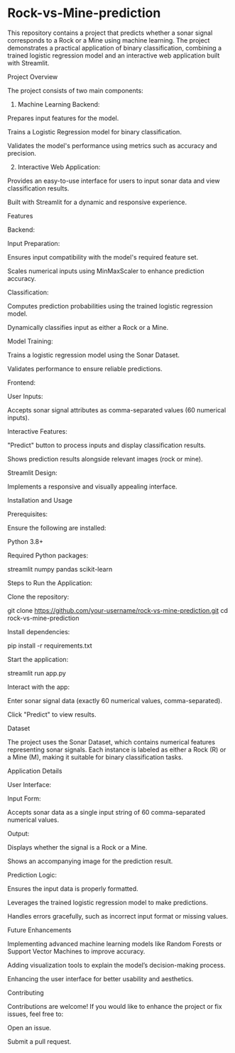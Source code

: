 # Rock-vs-Mine-prediction


This repository contains a project that predicts whether a sonar signal corresponds to a Rock or a Mine using machine learning. The project demonstrates a practical application of binary classification, combining a trained logistic regression model and an interactive web application built with Streamlit.

Project Overview

The project consists of two main components:

1. Machine Learning Backend:

Prepares input features for the model.

Trains a Logistic Regression model for binary classification.

Validates the model's performance using metrics such as accuracy and precision.

2. Interactive Web Application:

Provides an easy-to-use interface for users to input sonar data and view classification results.

Built with Streamlit for a dynamic and responsive experience.

Features

Backend:

Input Preparation:

Ensures input compatibility with the model's required feature set.

Scales numerical inputs using MinMaxScaler to enhance prediction accuracy.

Classification:

Computes prediction probabilities using the trained logistic regression model.

Dynamically classifies input as either a Rock or a Mine.

Model Training:

Trains a logistic regression model using the Sonar Dataset.

Validates performance to ensure reliable predictions.

Frontend:

User Inputs:

Accepts sonar signal attributes as comma-separated values (60 numerical inputs).

Interactive Features:

"Predict" button to process inputs and display classification results.

Shows prediction results alongside relevant images (rock or mine).

Streamlit Design:

Implements a responsive and visually appealing interface.

Installation and Usage

Prerequisites:

Ensure the following are installed:

Python 3.8+

Required Python packages:

streamlit
numpy
pandas
scikit-learn

Steps to Run the Application:

Clone the repository:

git clone https://github.com/your-username/rock-vs-mine-prediction.git
cd rock-vs-mine-prediction

Install dependencies:

pip install -r requirements.txt

Start the application:

streamlit run app.py

Interact with the app:

Enter sonar signal data (exactly 60 numerical values, comma-separated).

Click "Predict" to view results.

Dataset

The project uses the Sonar Dataset, which contains numerical features representing sonar signals. Each instance is labeled as either a Rock (R) or a Mine (M), making it suitable for binary classification tasks.

Application Details

User Interface:

Input Form:

Accepts sonar data as a single input string of 60 comma-separated numerical values.

Output:

Displays whether the signal is a Rock or a Mine.

Shows an accompanying image for the prediction result.

Prediction Logic:

Ensures the input data is properly formatted.

Leverages the trained logistic regression model to make predictions.

Handles errors gracefully, such as incorrect input format or missing values.

Future Enhancements

Implementing advanced machine learning models like Random Forests or Support Vector Machines to improve accuracy.

Adding visualization tools to explain the model’s decision-making process.

Enhancing the user interface for better usability and aesthetics.

Contributing

Contributions are welcome! If you would like to enhance the project or fix issues, feel free to:

Open an issue.

Submit a pull request.
